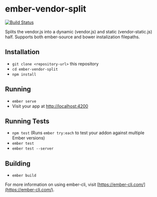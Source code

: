 # ember-vendor-split 

[![Build Status](https://travis-ci.org/mbutki/ember-vendor-split.svg?branch=master)](https://travis-ci.org/mbutki/ember-vendor-split)

Splits the vendor.js into a dynamic (vendor.js) and static (vendor-static.js) half. Supports both ember-source and bower instalization filepaths.

## Installation

* `git clone <repository-url>` this repository
* `cd ember-vendor-split`
* `npm install`

## Running

* `ember serve`
* Visit your app at [http://localhost:4200](http://localhost:4200)

## Running Tests

* `npm test` (Runs `ember try:each` to test your addon against multiple Ember versions)
* `ember test`
* `ember test --server`

## Building

* `ember build`

For more information on using ember-cli, visit [https://ember-cli.com/](https://ember-cli.com/).

